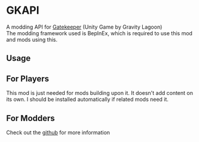 # GKAPI

A modding API for [Gatekeeper](https://store.steampowered.com/app/2106670/Gatekeeper/) (Unity Game by Gravity Lagoon) <br>
The modding framework used is BepInEx, which is required to use this mod and mods using this.

## Usage

## For Players

This mod is just needed for mods building upon it. It doesn't add content on its own. I should be installed automatically if related mods need it.

## For Modders

Check out the [github](https://github.com/Robocraft999/GKAPI) for more information